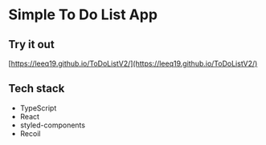 # Simple To Do List App

## Try it out

[https://leeq19.github.io/ToDoListV2/](https://leeq19.github.io/ToDoListV2/)


## Tech stack

+ TypeScript
+ React
+ styled-components
+ Recoil
